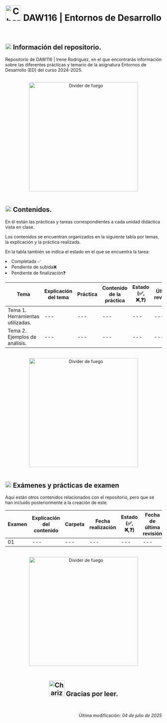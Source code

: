 <div align="center">
	<h1>
		<img src="https://media.tenor.com/9nBgEcu8e2IAAAAi/charizard-pokemon.gif"
		alt="Charizard Gif Pixel Art" width="50">
		DAW116 | Entornos de Desarrollo
	</h1>
</div>

<br>

<div>
	<h2>
		<img src="https://media.tenor.com/uj-429a6v-YAAAAi/pixel-art-gmail.gif"
		alt="Signo exclamación e interrogación" width="20">
		Información del repositorio.
	</h2>
	<p>Repositorio de DAW116 | Irene Rodríguez, en el que encontrarás información
		sobre las diferentes prácticas y temario de la asignatura Entornos de Desarrollo (ED) del curso 2024-2025.
	</p>
</div>

<br>

<div align="center">
	<img src="https://media.tenor.com/4_bqvtIiEIcAAAAi/fire-divider.gif" alt="Divider de fuego"
	width="350">
</div>

<br>

<div>
	<h2>
		<img src="https://media.tenor.com/uj-429a6v-YAAAAi/pixel-art-gmail.gif"
		alt="Signo exclamación e interrogación" width="20">
		Contenidos.
	</h2>
	<p>
		En él están las prácticas y tareas correspondientes a cada unidad didáctica
		vista en clase.
	</p>
	<p>
		Los contenidos se encuentran organizados en la siguiente tabla por temas,
		la explicación y la práctica realizada.
	</p>
	<p>
		En la tabla también se indica el estado en el que se encuentra la tarea:
  		<li>Completada ✅</li>
		<li>Pendiente de subida❌</li>
		<li>Pendiente de finalización❓</li>
	</p>
	<table>
		<thead>
			<tr>
				<th>
					Tema
				</th>
				<th>
					Explicación del tema
				</th>
				<th>
					Práctica
				</th>
				<th>
					Contenido de la práctica
				</th>
				<th>
					Estado (✅, ❌,❓)
				</th>
				<th>Última revisión</th>
			</tr>
		</thead>
		<tbody>
			<tr>
				<td rowspan="1">
                    Tema 1. Herramientas utilizadas.
				</td>
				<td rowspan="1">
                    ---
				</td>
				<td>
					---
				</td>
				<td>
					---
				</td>
				<td>---</td>
				<td>---</td>
			</tr>
            <tr>
				<td rowspan="1">
                    Tema 2. Ejemplos de análisis.
				</td>
				<td rowspan="1">
                    ---
				</td>
				<td>
					---
				</td>
				<td>
					---
				</td>
				<td>---</td>
				<td>---</td>
			</tr>
		</tbody>
	</table>
</div>

<br>

<div align="center">
	<img src="https://media.tenor.com/4_bqvtIiEIcAAAAi/fire-divider.gif" alt="Divider de fuego"
	width="350">
</div>

<br>

<div>
	<h2>
		<img src="https://media.tenor.com/uj-429a6v-YAAAAi/pixel-art-gmail.gif"
		alt="Signo exclamación e interrogación" width="20">
		Exámenes y prácticas de examen
	</h2>
	<p>
		Aquí están otros contenidos relacionados con el repositorio, pero que
		se han incluido posteriormente a la creación de este.
	</p>
	<table>
		<thead>
			<tr>
				<th>
					Examen
				</th>
				<th>
					Explicación del contenido
				</th>
				<th>
					Carpeta
				</th>
				<th>
					Fecha realización
				</th>
				<th>
					Estado (✅, ❌,❓)
				</th>
				<th>
					Fecha de última revisión
				</th>
			</tr>
		</thead>
		<tbody>
			<tr>
				<td>01</td>
				<td>---</td>
				<td>---</td>
				<td>---</td>
				<td>---</td>
				<td>---</td>
			</tr>
		</tbody>
	</table>
</div>

<br>

<div align="center">
	<img src="https://media.tenor.com/4_bqvtIiEIcAAAAi/fire-divider.gif" alt="Divider de fuego"
	width="350">
</div>

<br>

<div align="center">
	<h2>
		<img src="https://media.tenor.com/sUigUVXeBU0AAAAi/charizard-pokemon.gif"
		alt="Charizard patinete" width="50">
		Gracias por leer.
	</h2>
</div>

<br>

<div align="right">
	<p>
		Última modificación:
		<i>
			04 de julio de 2025
		</i>
	</p>
</div>
